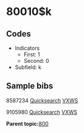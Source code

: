 # 80010$k

## Codes

-   Indicators
    -   First: 1
    -   Second: 0
-   Subfield: k

## Sample bibs

8587234 [Quicksearch](https://search.library.yale.edu/catalog/8587234) [VXWS](http://prodorbis.library.yale.edu:7014/vxws/GetHoldingsService?bibId=8587234)

9105980 [Quicksearch](https://search.library.yale.edu/catalog/9105980) [VXWS](http://prodorbis.library.yale.edu:7014/vxws/GetHoldingsService?bibId=9105980)

**Parent topic:**[800](../../tags/800/800.md)

